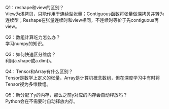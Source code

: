 Q1：reshape和view的区别？  
View为浅拷贝，只能作用于连续型张量；Contiguous函数将张量做深拷贝并转为连续型；Reshape在张量连续时和view相同，不连续时等价于先contiguous再view。  

Q2：数组计算吃力怎么办？  
学习numpy的知识。  

Q3：如何快速区分维度？  
利用a.shape或a.dim()。  

Q4：Tensor和Array有什么区别？  
Tensor是数学上定义的张量，Array是计算机概念数组，但在深度学习中有时将Tensor视为多维数组。  

Q5：新分配了y的内存，那么之前y对应的内存会自动释放吗？  
Python会在不需要时自动释放内存。